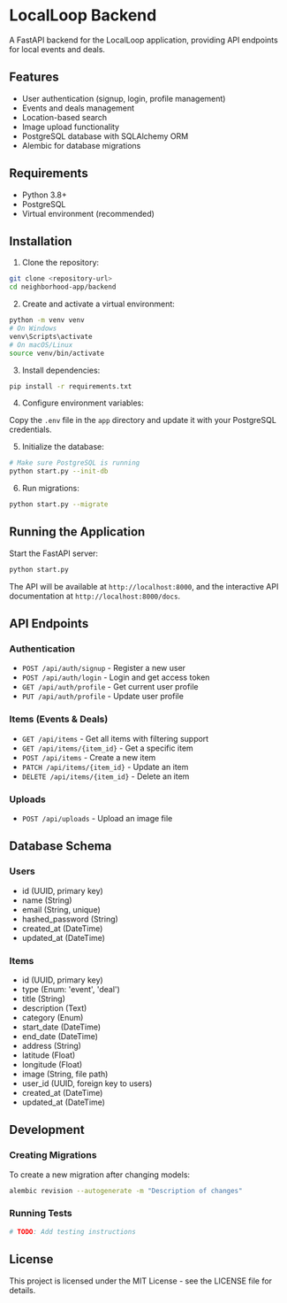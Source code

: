 # LocalLoop Backend

A FastAPI backend for the LocalLoop application, providing API endpoints for local events and deals.

## Features

- User authentication (signup, login, profile management)
- Events and deals management
- Location-based search
- Image upload functionality
- PostgreSQL database with SQLAlchemy ORM
- Alembic for database migrations

## Requirements

- Python 3.8+
- PostgreSQL
- Virtual environment (recommended)

## Installation

1. Clone the repository:

```bash
git clone <repository-url>
cd neighborhood-app/backend
```

2. Create and activate a virtual environment:

```bash
python -m venv venv
# On Windows
venv\Scripts\activate
# On macOS/Linux
source venv/bin/activate
```

3. Install dependencies:

```bash
pip install -r requirements.txt
```

4. Configure environment variables:

Copy the `.env` file in the `app` directory and update it with your PostgreSQL credentials.

5. Initialize the database:

```bash
# Make sure PostgreSQL is running
python start.py --init-db
```

6. Run migrations:

```bash
python start.py --migrate
```

## Running the Application

Start the FastAPI server:

```bash
python start.py
```

The API will be available at `http://localhost:8000`, and the interactive API documentation at `http://localhost:8000/docs`.

## API Endpoints

### Authentication

- `POST /api/auth/signup` - Register a new user
- `POST /api/auth/login` - Login and get access token
- `GET /api/auth/profile` - Get current user profile
- `PUT /api/auth/profile` - Update user profile

### Items (Events & Deals)

- `GET /api/items` - Get all items with filtering support
- `GET /api/items/{item_id}` - Get a specific item
- `POST /api/items` - Create a new item
- `PATCH /api/items/{item_id}` - Update an item
- `DELETE /api/items/{item_id}` - Delete an item

### Uploads

- `POST /api/uploads` - Upload an image file

## Database Schema

### Users

- id (UUID, primary key)
- name (String)
- email (String, unique)
- hashed_password (String)
- created_at (DateTime)
- updated_at (DateTime)

### Items

- id (UUID, primary key)
- type (Enum: 'event', 'deal')
- title (String)
- description (Text)
- category (Enum)
- start_date (DateTime)
- end_date (DateTime)
- address (String)
- latitude (Float)
- longitude (Float)
- image (String, file path)
- user_id (UUID, foreign key to users)
- created_at (DateTime)
- updated_at (DateTime)

## Development

### Creating Migrations

To create a new migration after changing models:

```bash
alembic revision --autogenerate -m "Description of changes"
```

### Running Tests

```bash
# TODO: Add testing instructions
```

## License

This project is licensed under the MIT License - see the LICENSE file for details.
